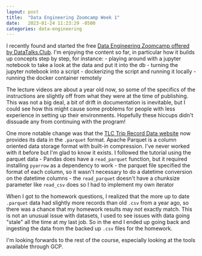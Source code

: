 ```yaml
---
layout: post
title:  "Data Engineering Zoomcamp Week 1"
date:   2023-01-24 11:23:29 -0500
categories: data-engineering
---
```


I recently found and started the free [Data Engineering Zoomcamp offered by DataTalks.Club](https://github.com/DataTalksClub/data-engineering-zoomcamp). I'm enjoying the content so far, in particular how it builds up concepts step by step, for instance:
    - playing around with a jupyter notebook to take a look at the data and put it into the db
    - turning the jupyter notebook into a script
    - dockerizing the script and running it locally
    - running the docker container remotely

The lecture videos are about a year old now, so some of the specifics of the instructions are slightly off from what they were at the time of publishing. This was not a big deal, a bit of drift in documentation is inevitable, but I could see how this might cause some problems for people with less experience in setting up their environments. Hopefully these hiccups didn't dissuade any from continuing with the program!

One more notable change was that the [TLC Trip Record Data website](https://www.nyc.gov/site/tlc/about/tlc-trip-record-data.page) now provides its data in the  `.parquet` format. Apache Parquet is a column oriented data storage format with built-in compression. I've never worked with it before but I'm glad to know it exists. I followed the tutorial using the parquet data
    - Pandas does have a `read_parquet` function, but it required installing `pyarrow` as a dependency to work
    - the parquet file specified the format of each column, so it wasn't necessary to do a datetime conversion on the datetime columns
    - the `read_parquet` doesn't have a chunksize parameter like `read_csv` does so I had to implement my own iterator 

When I got to the homework questions, I realized that the more up to date `.parquet` data had slightly more records than old `.csv` from a year ago, so there was a chance that my homework results may not exactly match. This is not an unusual issue with datasets, I used to see issues with data going "stale" all the time at my last job. So in the end I ended up going back and ingesting the data from the backed up `.csv` files for the homework.

I'm looking forwards to the rest of the course, especially looking at the tools available through GCP. 
